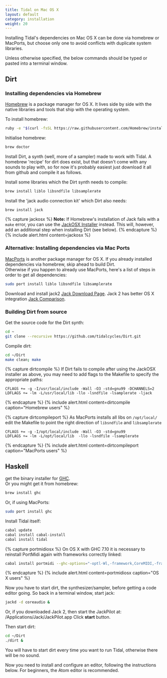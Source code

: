 ```yaml
---
title: Tidal on Mac OS X
layout: default
category: installation
weight: 20
---
```


Installing Tidal's dependencies on Mac OS X can be done via homebrew or MacPorts, but choose only one to avoid conflicts with duplicate system libraries.

Unless otherwise specified, the below commands should be typed or pasted into a terminal window.

## Dirt

### Installing dependencies via Homebrew
[Homebrew](http://brew.sh) is a package manager for OS X. It lives side by side with the native libraries and tools that ship with the operating system.

To install homebrew:

```bash
ruby -e "$(curl -fsSL https://raw.githubusercontent.com/Homebrew/install/master/install)"
```

Initialise homebrew:

```bash
brew doctor
```

Install Dirt, a synth (well, more of a sampler) made to work with
Tidal. A homebrew 'recipe' for dirt does exist, but that doesn't come
with any sounds to play with, so for now it's probably easiest just
download it all from github and compile it as follows.

Install some libraries which the Dirt synth needs to compile:

```bash
brew install liblo libsndfile libsamplerate
```

Install the 'jack audio connection kit' which Dirt also needs:

```bash
brew install jack
```

{% capture jackosx %}
__Note:__ If Homebrew's installation of Jack fails with a `make` error, you can use the [JackOSX Installer](http://www.jackosx.com/download.html) instead. This will, however, add an additional step when installing Dirt (see below).
{% endcapture %}
{% include alert.html content=jackosx %}


### Alternative: Installing dependencies via Mac Ports
[MacPorts](https://www.macports.org/) is another package manager for OS X.
If you already installed dependencies via homebrew, skip ahead to build Dirt.  
Otherwise if you happen to already use MacPorts, here's a list of steps in order to get all dependencies:

```bash
sudo port install liblo libsndfile libsamplerate
```

Download and install jack2 [Jack Download Page](http://jackaudio.org/downloads/). Jack 2 has better OS X integration [Jack Comparison](https://github.com/jackaudio/jackaudio.github.com/wiki/Q_difference_jack1_jack2).

### Building Dirt from source

Get the source code for the Dirt synth:

```bash
cd ~
git clone --recursive https://github.com/tidalcycles/Dirt.git
```

Compile dirt:

```bash
cd ~/Dirt
make clean; make
```

{% capture dirtcompile %}
If Dirt fails to compile after using the JackOSX installer as above, you may need to add flags to the Makefile to specify the appropriate paths:

```make
CFLAGS += -g -I/usr/local/include -Wall -O3 -std=gnu99 -DCHANNELS=2
LDFLAGS += -lm -L/usr/local/lib -llo -lsndfile -lsamplerate -ljack
```
{% endcapture %}
{% include alert.html content=dirtcompile caption="Homebrew users" %}

{% capture dirtcompileport %}
As MacPorts installs all libs on `/opt/local/`
edit the Makefile to point the right direction of `libsndfile` and `libsamplerate`

```make
CFLAGS += -g -I/opt/local/include -Wall -O3 -std=gnu99
LDFLAGS += -lm -L/opt/local/lib  -llo -lsndfile -lsamplerate
```
{% endcapture %}
{% include alert.html content=dirtcompileport caption="MacPorts users" %}


## Haskell

get the binary installer for [GHC](https://www.haskell.org/ghc/).  
Or you might get it from homebrew:

```bash
brew install ghc
```

Or, if using MacPorts:

```bash
sudo port install ghc
```

Install Tidal itself:

```bash
cabal update
cabal install cabal-install
cabal install tidal
```


{% capture portmidiosx %} On OS X with GHC 7.10 it is necessary to reinstall PortMidi again with frameworks correctly linked:

```bash
cabal install portmidi --ghc-options="-optl-Wl,-framework,CoreMIDI,-framework,CoreAudio" --reinstall --jobs=1 --force-reinstalls
```
{% endcapture %} {% include alert.html content=portmidiosx caption="OS X users" %}

Now you have to start dirt, the synthesizer/sampler, before getting a
code editor going. So back in a terminal window, start jack:

```bash
jackd -d coreaudio &
```

Or, if you downloaded Jack 2, then start the JackPilot at:
/Applications/Jack/JackPilot.app
Click __start__ button.

Then start dirt:

```bash
cd ~/Dirt
./dirt &
```

You will have to start dirt every time you want to run Tidal,
otherwise there will be no sound.

Now you need to install and configure an editor, following the
instructions below. For beginners, the Atom editor is recommended.
